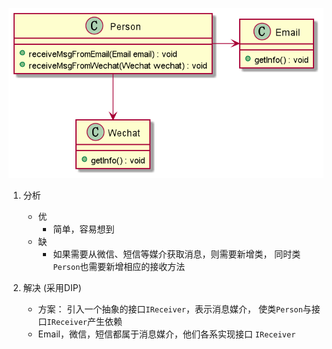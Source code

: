 ![v1ViolateDIP](v1ViolateDIP.png)
1. 分析
    - 优
        - 简单，容易想到
    - 缺
        - 如果需要从微信、短信等媒介获取消息，则需要新增类，
          同时类`Person`也需要新增相应的接收方法

2. 解决 (采用DIP)
    - 方案：
      引入一个抽象的接口`IReceiver`，表示消息媒介，
      使类`Person`与接口`IReceiver`产生依赖
    - Email，微信，短信都属于消息媒介，他们各系实现接口
      `IReceiver`